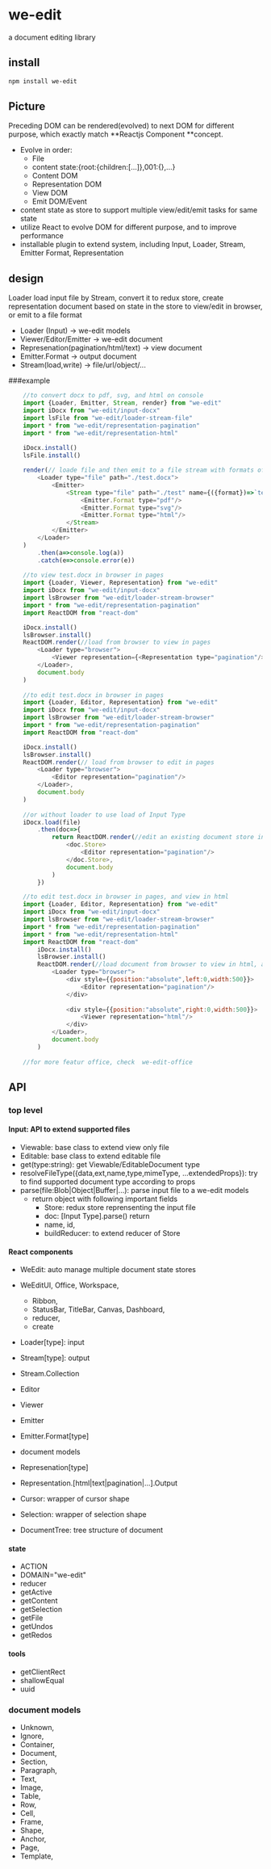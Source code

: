 # we-edit
a document editing library

## install
```sh
npm install we-edit
```
## Picture
Preceding DOM can be rendered(evolved) to next DOM for different purpose, which exactly match **Reactjs Component **concept.
* Evolve in order: 
	* File 
	* content state:{root:{children:[...]},001:{},...}
	* Content DOM
	* Representation DOM
	* View DOM
	* Emit DOM/Event
* content state as store to support multiple view/edit/emit tasks for same state
* utilize React to evolve DOM for different purpose, and to improve performance 
* installable plugin to extend system, including Input, Loader, Stream, Emitter Format, Representation


## design
Loader load input file by Stream, convert it to redux store, create representation document based on state in the store to view/edit in browser, or emit to a file format 
* Loader (Input) -> we-edit models
* Viewer/Editor/Emitter -> we-edit document
* Represenation(pagination/html/text) -> view document
* Emitter.Format -> output document
* Stream(load,write) -> file/url/object/...



###example
```js
	//to convert docx to pdf, svg, and html on console
	import {Loader, Emitter, Stream, render} from "we-edit"
	import iDocx from "we-edit/input-docx"
	import lsFile from "we-edit/loader-stream-file"
	import * from "we-edit/representation-pagination"
	import * from "we-edit/representation-html"
	
	iDocx.install()
	lsFile.install()

	render(// loade file and then emit to a file stream with formats of pdf, svg, and html
		<Loader type="file" path="./test.docx">
			<Emitter>
				<Stream type="file" path="./test" name={({format})=>`test.${format}`}>
					<Emitter.Format type="pdf"/>
					<Emitter.Format type="svg"/>
					<Emitter.Format type="html"/>
				</Stream>
			</Emitter>
		</Loader>
	)
		.then(a=>console.log(a))
		.catch(e=>console.error(e))
		
	//to view test.docx in browser in pages
	import {Loader, Viewer, Representation} from "we-edit"
	import iDocx from "we-edit/input-docx"
	import lsBrowser from "we-edit/loader-stream-browser"
	import * from "we-edit/representation-pagination"
	import ReactDOM from "react-dom"

	iDocx.install()
	lsBrowser.install()
	ReactDOM.render(//load from browser to view in pages
		<Loader type="browser">
			<Viewer representation={<Representation type="pagination"/>}>
		</Loader>,
		document.body
	)
	
	//to edit test.docx in browser in pages
	import {Loader, Editor, Representation} from "we-edit"
	import iDocx from "we-edit/input-docx"
	import lsBrowser from "we-edit/loader-stream-browser"
	import * from "we-edit/representation-pagination"
	import ReactDOM from "react-dom"

	iDocx.install()
	lsBrowser.install()
	ReactDOM.render(// load from browser to edit in pages
		<Loader type="browser">
			<Editor representation="pagination"/>
		</Loader>,
		document.body
	)
	
	//or without loader to use load of Input Type
	iDocx.load(file)
		.then(doc=>{
			return ReactDOM.render(//edit an existing document store in pages
				<doc.Store>
					<Editor representation="pagination"/>
				</doc.Store>,
				document.body
			)
		})

	//to edit test.docx in browser in pages, and view in html
	import {Loader, Editor, Representation} from "we-edit"
	import iDocx from "we-edit/input-docx"
	import lsBrowser from "we-edit/loader-stream-browser"
	import * from "we-edit/representation-pagination"
	import * from "we-edit/representation-html"
	import ReactDOM from "react-dom"
		iDocx.install()
		lsBrowser.install()
		ReactDOM.render(//load document from browser to view in html, and to edit in pages at same time
			<Loader type="browser">
				<div style={{position:"absolute",left:0,width:500}}>
					<Editor representation="pagination"/>
				</div>
				
				<div style={{position:"absolute",right:0,width:500}}>
					<Viewer representation="html"/>
				</div>
			</Loader>,
			document.body
		)
	
	//for more featur office, check  we-edit-office
```


## API

### top level

#### Input: API to extend supported files
* Viewable: base class to extend view only file
* Editable: base class to extend editable file
* get(type:string): get Viewable/EditableDocument type
* resolveFileType({data,ext,name,type,mimeType, ...extendedProps}): try to find supported document type according to props
* parse(file:Blob|Object|Buffer|...): parse input file to a we-edit models
	* return object with following important fields
		* Store: redux store reprensenting the input file
		* doc: [Input Type].parse() return
		* name, id, 
		* buildReducer: to extend reducer of Store

#### React components
* WeEdit: auto manage multiple document state stores
* WeEditUI, Office, Workspace, 
  * Ribbon, 
  * StatusBar, TitleBar, Canvas, Dashboard, 
  * reducer, 
  * create	

* Loader[type]: input
* Stream[type]: output
* Stream.Collection

* Editor 
* Viewer
* Emitter
* Emitter.Format[type]

* document models

* Represenation[type]
* Representation.[html|text|pagination|...].Output


* Cursor: wrapper of cursor shape
* Selection: wrapper of selection shape

* DocumentTree: tree structure of document

#### state
* ACTION
* DOMAIN="we-edit"
* reducer
* getActive
* getContent
* getSelection
* getFile
* getUndos
* getRedos

#### tools
* getClientRect
* shallowEqual
* uuid

### document models
* Unknown,
* Ignore,
* Container,
* Document,
* Section,
* Paragraph,
* Text,
* Image,
* Table,
* Row,
* Cell,
* Frame,
* Shape,
* Anchor,
* Page,
* Template,
